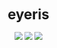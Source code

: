 <p align="center">
    <h1 align="center">eyeris</h1>
</p>
<p align="center">
    <a href="https://badgen.net/#static/license/MIT/blue?icon=github" alt="MIT License">
        <img src="https://badgen.net/static/license/MIT/blue?icon=github" /></a>
    <a href="https://github.com/shawntschwartz/eyeris/actions/workflows/build.yml/badge.svg" alt="R Package Build Status">
        <img src="https://github.com/shawntschwartz/eyeris/actions/workflows/build.yml/badge.svg" /></a>
    <a href="https://github.com/shawntschwartz/eyeris/actions/workflows/linter.yml/badge.svg" alt="R Package Linter Status">
        <img src="https://github.com/shawntschwartz/eyeris/actions/workflows/linter.yml/badge.svg" /></a>
</p>
